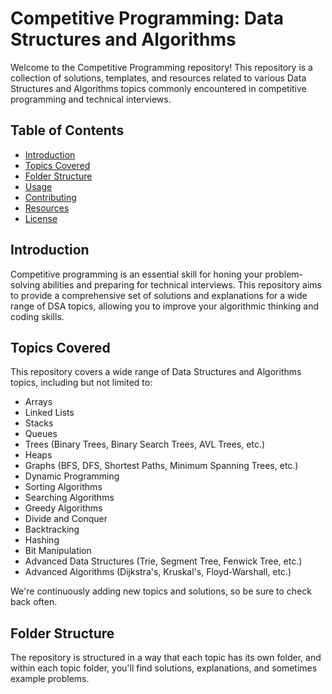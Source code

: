 # Competitive Programming: Data Structures and Algorithms

Welcome to the Competitive Programming repository! This repository is a collection of solutions, templates, and resources related to various Data Structures and Algorithms topics commonly encountered in competitive programming and technical interviews.

## Table of Contents

- [Introduction](#introduction)
- [Topics Covered](#topics-covered)
- [Folder Structure](#folder-structure)
- [Usage](#usage)
- [Contributing](#contributing)
- [Resources](#resources)
- [License](#license)

## Introduction

Competitive programming is an essential skill for honing your problem-solving abilities and preparing for technical interviews. This repository aims to provide a comprehensive set of solutions and explanations for a wide range of DSA topics, allowing you to improve your algorithmic thinking and coding skills.

## Topics Covered

This repository covers a wide range of Data Structures and Algorithms topics, including but not limited to:

- Arrays
- Linked Lists
- Stacks
- Queues
- Trees (Binary Trees, Binary Search Trees, AVL Trees, etc.)
- Heaps
- Graphs (BFS, DFS, Shortest Paths, Minimum Spanning Trees, etc.)
- Dynamic Programming
- Sorting Algorithms
- Searching Algorithms
- Greedy Algorithms
- Divide and Conquer
- Backtracking
- Hashing
- Bit Manipulation
- Advanced Data Structures (Trie, Segment Tree, Fenwick Tree, etc.)
- Advanced Algorithms (Dijkstra's, Kruskal's, Floyd-Warshall, etc.)

We're continuously adding new topics and solutions, so be sure to check back often.

## Folder Structure

The repository is structured in a way that each topic has its own folder, and within each topic folder, you'll find solutions, explanations, and sometimes example problems.


